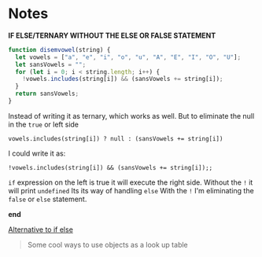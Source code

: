 # Notes

**IF ELSE/TERNARY WITHOUT THE ELSE OR FALSE STATEMENT**

```javascript
function disemvowel(string) {
  let vowels = ["a", "e", "i", "o", "u", "A", "E", "I", "O", "U"];
  let sansVowels = "";
  for (let i = 0; i < string.length; i++) {
    !vowels.includes(string[i]) && (sansVowels += string[i]);
  }
  return sansVowels;
}
```

Instead of writing it as ternary, which works as well. But to eliminate the null in the `true` or left side

`vowels.includes(string[i]) ? null : (sansVowels += string[i])`

I could write it as:

`!vowels.includes(string[i]) && (sansVowels += string[i]);;`

`if` expression on the left is true it will execute the right side.
Without the `!` it will print `undefined` Its its way of handling `else`
With the `!` I'm eliminating the `false` or `else` statement.

**end**

[Alternative to if else](https://dev.to/b3ns44d/alternative-to-if-else-and-switch-object-literals-in-javascript-3nde)

> Some cool ways to use objects as a look up table
